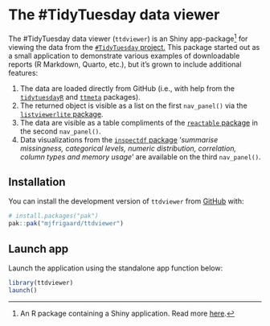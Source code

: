 
<!-- README.md is generated from README.Rmd. Please edit that file -->

# The \#TidyTuesday data viewer

<!-- badges: start -->

<!-- badges: end -->

The \#TidyTuesday data viewer (`ttdviewer`) is an Shiny app-package[^1]
for viewing the data from the [`#TidyTuesday`
project.](https://github.com/rfordatascience/tidytuesday) This package
started out as a small application to demonstrate various examples of
downloadable reports (R Markdown, Quarto, etc.), but it’s grown to
include additional features:

1.  The data are loaded directly from GitHub (i.e., with help from the
    [`tidytuesdayR`](https://dslc-io.github.io/tidytuesdayR/) and
    [`ttmeta`](https://r4ds.github.io/ttmeta/) packages).
2.  The returned object is visible as a list on the first `nav_panel()`
    via the [`listviewerlite`
    package](https://long39ng.github.io/listviewerlite/).  
3.  The data are visible as a table compliments of the [`reactable`
    package](https://glin.github.io/reactable/) in the second
    `nav_panel()`.  
4.  Data visualizations from the [`inspectdf`
    package](https://alastairrushworth.com/inspectdf/) ‘*summarise
    missingness, categorical levels, numeric distribution, correlation,
    column types and memory usage*’ are available on the third
    `nav_panel()`.

## Installation

You can install the development version of `ttdviewer` from
[GitHub](https://github.com/) with:

``` r
# install.packages("pak")
pak::pak("mjfrigaard/ttdviewer")
```

## Launch app

Launch the application using the standalone app function below:

``` r
library(ttdviewer)
launch()
```

[^1]: An R package containing a Shiny application. Read more
    [here](https://mastering-shiny.org/scaling-packaging.html).
